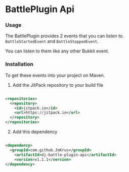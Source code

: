 # BattlePlugin Api

### Usage

The BattlePlugin provides 2 events that you can listen to.
```BattleStartedEvent``` and ```BattleStoppedEvent```.

You can listen to them like any other Bukkit event.

### Installation

To get these events into your project on Maven.

1. Add the JitPack repository to your build file

```xml

<repositories>
  <repository>
    <id>jitpack.io</id>
    <url>https://jitpack.io</url>
  </repository>
</repositories>
```

2. Add this dependency

```xml

<dependency>
  <groupId>com.github.JoKrus</groupId>
    <artifactId>dj-battle-plugin-api</artifactId>
    <version>v1.1.1</version>
</dependency>
```